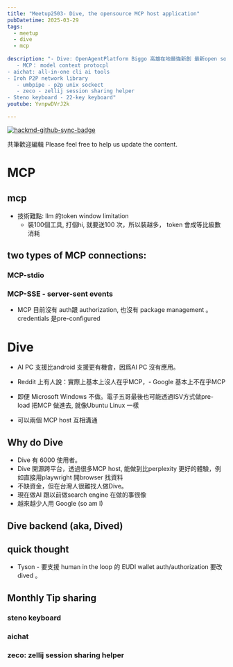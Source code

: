 ```yaml
---
title: "Meetup2503- Dive, the opensource MCP host application"
pubDatetime: 2025-03-29
tags:
  - meetup
  - dive
  - mcp
  
description: "- Dive: OpenAgentPlatform Biggo 高雄在地最強新創 最新open source AI Agent 平台
   - MCP： model context protocpl
- aichat: all-in-one cli ai tools
- Iroh P2P network library
   - umbpipe - p2p unix sockect
   - zeco - zellij session sharing helper
- Steno keyboard - 22-key keyboard"
youtube: YvnpwDVrJ2k

---
```


[![hackmd-github-sync-badge](https://hackmd.io/9LzIkboFTManbksZzdDGfA/badge)](https://hackmd.io/9LzIkboFTManbksZzdDGfA)


共筆歡迎編輯
Please feel free to help us update the content.



# MCP

## mcp
- 技術難點:  llm 的token window limitation
    - 裝100個工具, 打個hi, 就要送100 次，所以裝越多， token 會成等比級數消耗

## two types of MCP connections:
### MCP-stdio
### MCP-SSE - server-sent events
- MCP 目前沒有 auth跟 authorization, 也沒有 package management 。credentials 是pre-configured

# Dive
- AI PC 支援比android 支援更有機會，因爲AI PC 沒有應用。

- Reddit 上有人說：實際上基本上沒人在乎MCP，- Google 基本上不在乎MCP
- 即便 Microsoft Windows 不做。電子五哥最後也可能透過ISV方式做pre-load 把MCP 做進去, 就像Ubuntu Linux 一樣
- 可以兩個 MCP host 互相溝通

## Why do Dive
- Dive 有 6000 使用者。
- Dive 開源跨平台，透過很多MCP host, 能做到比perplexity 更好的體驗，例如直接用playwright 開browser 找資料
- 不缺資金，但在台灣人很難找人做Dive。
- 現在做AI 跟以前做search engine 在做的事很像
- 越來越少人用 Google (so am I)

##  Dive backend (aka, Dived)


## quick thought
- Tyson - 要支援 human in the loop 的 EUDI wallet auth/authorization 要改 dived 。




## Monthly Tip sharing

### steno keyboard

### aichat
### zeco: zellij session sharing helper
